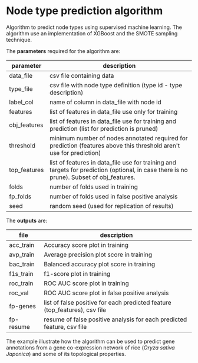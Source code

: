 # Node type prediction algorithm
Algorithm to predict node types using supervised machine learning. The algorithm use an implementation of XGBoost and the SMOTE sampling technique.

The **parameters** required for the algorithm are:

| parameter | description |
|---|---|
| data_file | csv file containing data |
| type_file | csv file with node type definition (type id - type description) |
| label_col | name of column in data_file with node id |
| features | list of features in data_file use only for training |
| obj_features | list of features in data_file use for training and prediction (list for prediction is pruned) |
| threshold | minimum number of nodes annotated required for prediction (features above this threshold aren't use for prediction) |
| top_features | list of features in data_file use for training and targets for prediction (optional, in case there is no prune). Subset of obj_features. |
| folds | number of folds used in training |
| fp_folds | number of folds used in false positive analysis |
| seed | random seed (used for replication of results) |

The **outputs** are:

| file | description |
|---|---|
| acc_train | Accuracy score plot in training |
| avp_train | Average precision plot score in training |
| bac_train | Balanced accuracy plot score in training |
| f1s_train | f1-score plot in training |
| roc_train | ROC AUC score plot in training |
| roc_val | ROC AUC score plot in false positive analysis |
| fp-genes | list of false positive for each predicted feature (top_features), csv file |
| fp-resume | resume of false positive analysis for each predicted feature, csv file |

The example illustrate how the algorithm can be used to predict gene annotations from a gene co-expression network of rice (*Oryza sativa Japonica*) and some of its topological properties.
